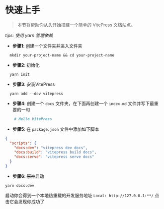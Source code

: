 # 快速上手
> 本节将帮助你从头开始搭建一个简单的 VitePress 文档站点。

_tips: 使用 yarn 管理依赖_
- **步骤1**: 创建一个文件夹并进入文件夹
```shell
  mkdir your-project-name && cd your-project-name
```

- **步骤2**: 初始化
```shell
  yarn init
```

- **步骤3**: 安装VitePress
```shell
  yarn add --dev vitepress
```


- **步骤4**: 创建一个 `docs` 文件夹，在下面再创建一个 `index.md` 文件并写下最重要的一句
```md
    # Hello VitePress
```

- **步骤5**: 在 `package.json` 文件中添加如下脚本
```json
{
  "scripts": {
    "docs:dev": "vitepress dev docs",
    "docs:build": "vitepress build docs",
    "docs:serve": "vitepress serve docs"
  }
}
```

- **步骤6**: ~~原神~~启动
```shell
yarn docs:dev
```
启动你会得到一个本地热重载的开发服务地址 `Local: http://127.0.0.1:**/` 点击它会发现你成功了
